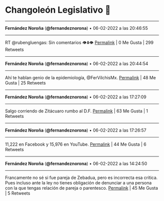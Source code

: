 # Changoleón Legislativo 🙈
*****
**Fernández Noroña** (**@fernandeznorona**) • 06-02-2022 a las 20:46:55
*****
RT @rubengluengas: Sin comentarios 👁⬇️👁
[Permalink](https://twitter.com/fernandeznorona/status/1490547599581093891) | 0 Me Gusta | 299 Retweets
*****
**Fernández Noroña** (**@fernandeznorona**) • 06-02-2022 a las 20:44:54
*****
Ahí te hablan genio de la epidemiología, @FerVilchisMx.
[Permalink](https://twitter.com/fernandeznorona/status/1490547093345296384) | 48 Me Gusta | 25 Retweets
*****
**Fernández Noroña** (**@fernandeznorona**) • 06-02-2022 a las 17:27:09
*****
Salgo corriendo de Zitácuaro rumbo al D.F.
[Permalink](https://twitter.com/fernandeznorona/status/1490497328201052161) | 63 Me Gusta | 1 Retweets
*****
**Fernández Noroña** (**@fernandeznorona**) • 06-02-2022 a las 17:26:57
*****
11,222 en Facebook y 15,976 en YouTube.
[Permalink](https://twitter.com/fernandeznorona/status/1490497275042443268) | 44 Me Gusta | 6 Retweets
*****
**Fernández Noroña** (**@fernandeznorona**) • 06-02-2022 a las 14:24:50
*****
Francamente no sé si fue pareja de Zebadua, pero es incorrecta esa crítica. Pues incluso ante la ley no tienes obligación de denunciar a una persona con la que tengas relación de pareja o parentesco.
[Permalink](https://twitter.com/fernandeznorona/status/1490451445577097229) | 45 Me Gusta | 5 Retweets